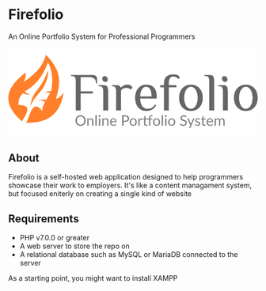 # Firefolio
An Online Portfolio System for Professional Programmers

![Firefolio](firefolio.png)

## About
Firefolio is a self-hosted web application designed to help programmers
showcase their work to employers. It's like a content managament system, but
focused eniterly on creating a single kind of website

## Requirements

- PHP v7.0.0 or greater
- A web server to store the repo on
- A relational database such as MySQL or MariaDB connected to the server

As a starting point, you might want to install XAMPP
